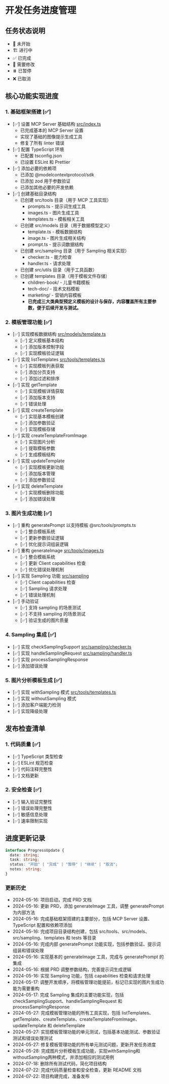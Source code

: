 # 开发任务进度管理

## 任务状态说明
- 🔲 未开始
- 🏗️ 进行中
- ✅ 已完成
- 🔄 需要修改
- ⏸️ 已暂停
- ❌ 已取消

## 核心功能实现进度

### 1. 基础框架搭建 [✅]
- [✅] 设置 MCP Server 基础结构 [src/index.ts](mdc:src/index.ts)
  - 已完成基本的 MCP Server 设置
  - 实现了基础的图像提示生成工具
  - 修复了所有 linter 错误
- [✅] 配置 TypeScript 环境
  - 已配置 tsconfig.json
  - 已设置 ESLint 和 Prettier
- [✅] 添加必要的依赖项
  - 已添加 @modelcontextprotocol/sdk
  - 已添加 zod 用于参数验证
  - 已添加其他必要的开发依赖
- [✅] 创建基础目录结构
  - 已创建 src/tools 目录（用于 MCP 工具实现）
    - prompts.ts - 提示词生成工具
    - images.ts - 图片生成工具
    - templates.ts - 模板相关工具
  - 已创建 src/models 目录（用于数据模型定义）
    - template.ts - 模板数据结构
    - image.ts - 图片生成相关结构
    - prompt.ts - 提示词数据结构
  - 已创建 src/sampling 目录（用于 Sampling 相关实现）
    - checker.ts - 能力检查
    - handler.ts - 请求处理
  - 已创建 src/utils 目录（用于工具函数）
  - 已创建 templates 目录（用于模板文件存储）
    - children-book/ - 儿童书籍模板
    - tech-doc/ - 技术文档模板
    - marketing/ - 营销内容模板
    - **已完成三大类典型预定义模板的设计与保存，内容覆盖所有主要参数，便于后续开发与测试。**

### 2. 模板管理功能 [✅]
- [✅] 实现模板数据结构 [src/models/template.ts](mdc:src/models/template.ts)
  - [✅] 定义模板基本结构
  - [✅] 添加版本控制字段
  - [✅] 实现模板验证逻辑
- [✅] 实现 listTemplates [src/tools/templates.ts](mdc:src/tools/templates.ts)
  - [✅] 实现模板列表获取
  - [✅] 添加分页支持
  - [✅] 添加过滤和排序
- [✅] 实现 getTemplate
  - [✅] 实现模板详情获取
  - [✅] 添加版本支持
  - [✅] 错误处理
- [✅] 实现 createTemplate
  - [✅] 实现基本模板创建
  - [✅] 添加参数验证
  - [✅] 实现模板存储
- [✅] 实现 createTemplateFromImage
  - [✅] 实现图片分析
  - [✅] 提取模板参数
  - [✅] 生成模板结构
- [✅] 实现 updateTemplate
  - [✅] 实现模板更新功能
  - [✅] 添加版本管理
  - [✅] 添加参数验证
- [✅] 实现 deleteTemplate
  - [✅] 实现模板删除功能
  - [✅] 添加错误处理

### 3. 图片生成功能 [✅]
- [✅] 重构 generatePrompt 以支持模板 @src/tools/prompts.ts
  - [✅] 整合模板系统
  - [✅] 更新参数验证逻辑
  - [✅] 优化提示词组装逻辑
- [✅] 重构 generateImage [src/tools/images.ts](mdc:src/tools/images.ts)
  - [✅] 整合模板系统
  - [✅] 更新 Client capabilities 检查
  - [✅] 优化错误处理机制
- [✅] 实现 Sampling 功能 [src/sampling](mdc:src/sampling)
  - [✅] Client capabilities 检查
  - [✅] Sampling 请求处理
  - [✅] 错误处理机制
- [✅] 手动验证
  - [✅] 支持 sampling 的场景测试
  - [✅] 不支持 sampling 的场景测试
  - [✅] 验证生成的图片质量

### 4. Sampling 集成 [✅]
- [✅] 实现 checkSamplingSupport [src/sampling/checker.ts](mdc:src/sampling/checker.ts)
- [✅] 实现 handleSamplingRequest [src/sampling/handler.ts](mdc:src/sampling/handler.ts)
- [✅] 实现 processSamplingResponse
- [✅] 添加错误处理

### 5. 图片分析模板生成 [✅]
- [✅] 实现 withSampling 模式 [src/tools/templates.ts](mdc:src/tools/templates.ts)
- [✅] 实现 withoutSampling 模式
- [✅] 添加客户端能力检测
- [✅] 实现降级处理

## 发布检查清单

### 1. 代码质量 [✅]
- [✅] TypeScript 类型检查
- [✅] ESLint 规范检查
- [✅] 代码注释完整性
- [✅] 文档更新

### 2. 安全检查 [✅]
- [✅] 输入验证完整性
- [✅] 错误处理完整性
- [✅] 敏感信息处理
- [✅] 速率限制实现

## 进度更新记录

```typescript
interface ProgressUpdate {
  date: string;
  task: string;
  status: "开始" | "完成" | "暂停" | "继续" | "取消";
  notes: string;
}
```

### 更新历史
- 2024-05-16: 项目启动，完成 PRD 文档
- 2024-05-16: 更新 PRD，添加 generateImage 工具，调整 generatePrompt 为内部方法
- 2024-05-16: 完成基础框架搭建的主要部分，包括 MCP Server 设置、TypeScript 配置和依赖项添加
- 2024-05-16: 完成项目目录结构创建，包括 src/tools、src/models、src/sampling、templates 和 tests 等目录
- 2024-05-16: 完成内部 generatePrompt 功能实现，包括参数验证、提示词组装和错误处理
- 2024-05-16: 实现基本的 generateImage 工具，完成与 generatePrompt 的集成
- 2024-05-16: 根据 PRD 调整参数结构，完善提示词生成逻辑
- 2024-05-16: 实现 Sampling 功能，包括 capabilities 检查和请求处理
- 2024-05-17: 调整开发顺序，将模板管理功能提前，标记已实现的图片生成功能为需要重构
- 2024-05-17: 完成 Sampling 集成的主要功能实现，包括 checkSamplingSupport、handleSamplingRequest 和 processSamplingResponse
- 2024-05-27: 完成模板管理功能的所有工具实现，包括 listTemplates、getTemplate、createTemplate、createTemplateFromImage、updateTemplate 和 deleteTemplate
- 2024-05-27: 实现模板管理功能的单元测试，包括基本功能测试、参数验证测试和错误处理测试
- 2024-05-27: 修复模板管理功能的所有单元测试问题，更新开发任务进度
- 2024-05-28: 完成图片分析模板生成功能，实现withSampling和withoutSampling两种模式，并添加相应的测试用例
- 2024-07-18: 删除所有测试代码，简化项目结构
- 2024-07-22: 完成代码质量检查和安全检查，更新 README 文档
- 2024-07-22: 项目构建完成，准备发布
